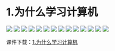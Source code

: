 # 1.为什么学习计算机

![](/assets/p10.png)
![](/assets/p11.png)
![](/assets/p12.png)
![](/assets/p13.png)
![](/assets/p14.png)
![](/assets/p15.png)
![](/assets/p16.png)
![](/assets/p17.png)
![](/assets/p18.png)
![](/assets/p19.png)
![](/assets/p20.png)
![](/assets/p21.png)
![](/assets/p22.png)
![](/assets/p23.png)

课件下载：[1.为什么学习计算机](https://github.com/kinggolzu/Introduction-to-Computer/blob/master/courseware/1.为什么学习计算机.pptx?raw=true)  
